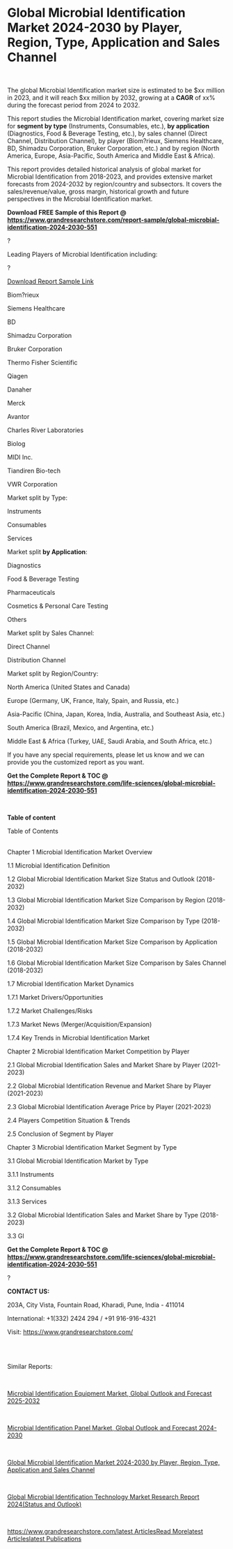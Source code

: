 <h1>Global Microbial Identification Market 2024-2030 by Player, Region, Type, Application and Sales Channel</h1><br/><p>The global Microbial Identification market size is estimated to be $xx million in 2023, and it will reach $xx million by 2032, growing at a <strong>CAGR</strong> of xx% during the forecast period from 2024 to 2032.</p>
 
 
 
 <p>This report studies the Microbial Identification market, covering market size for <strong>segment by type</strong> (Instruments, Consumables, etc.), <strong>by application</strong> (Diagnostics, Food & Beverage Testing, etc.), by sales channel (Direct Channel, Distribution Channel), by player (Biom?rieux, Siemens Healthcare, BD, Shimadzu Corporation, Bruker Corporation, etc.) and by region (North America, Europe, Asia-Pacific, South America and Middle East & Africa).</p>
 
 
 
 <p>This report provides detailed historical analysis of global market for Microbial Identification from 2018-2023, and provides extensive market forecasts from 2024-2032 by region/country and subsectors. It covers the sales/revenue/value, gross margin, historical growth and future perspectives in the Microbial Identification market.</p>
 
 
 
 <div><b>Download FREE Sample of this Report @ <a href="https://www.grandresearchstore.com/report-sample/global-microbial-identification-2024-2030-551">https://www.grandresearchstore.com/report-sample/global-microbial-identification-2024-2030-551</a></b></div>
 
 
 
 <p>? </p>
 
 
 
 <p>Leading Players of Microbial Identification including:</p>
 
 
 
 <p>? </p>
 
 
 
 <p><a href="https://www.grandresearchstore.com/mr-admin/report-sample/global-microbial-identification-2024-2030-551">Download Report Sample Link</a></p>
 
 
 
 <p>Biom?rieux</p>
 
 
 
 <p>Siemens Healthcare</p>
 
 
 
 <p>BD</p>
 
 
 
 <p>Shimadzu Corporation</p>
 
 
 
 <p>Bruker Corporation</p>
 
 
 
 <p>Thermo Fisher Scientific</p>
 
 
 
 <p>Qiagen</p>
 
 
 
 <p>Danaher</p>
 
 
 
 <p>Merck</p>
 
 
 
 <p>Avantor</p>
 
 
 
 <p>Charles River Laboratories</p>
 
 
 
 <p>Biolog</p>
 
 
 
 <p>MIDI Inc.</p>
 
 
 
 <p>Tiandiren Bio-tech</p>
 
 
 
 <p>VWR Corporation</p>
 
 
 
 <p>Market split by Type:</p>
 
 
 
 <p>Instruments</p>
 
 
 
 <p>Consumables</p>
 
 
 
 <p>Services</p>
 
 
 
 <p>Market split <strong>by Application</strong>:</p>
 
 
 
 <p>Diagnostics</p>
 
 
 
 <p>Food & Beverage Testing</p>
 
 
 
 <p>Pharmaceuticals</p>
 
 
 
 <p>Cosmetics & Personal Care Testing</p>
 
 
 
 <p>Others</p>
 
 
 
 <p>Market split by Sales Channel:</p>
 
 
 
 <p>Direct Channel</p>
 
 
 
 <p>Distribution Channel</p>
 
 
 
 <p>Market split by Region/Country:</p>
 
 
 
 <p>North America (United States and Canada)</p>
 
 
 
 <p>Europe (Germany, UK, France, Italy, Spain, and Russia, etc.)</p>
 
 
 
 <p>Asia-Pacific (China, Japan, Korea, India, Australia, and Southeast Asia, etc.)</p>
 
 
 
 <p>South America (Brazil, Mexico, and Argentina, etc.)</p>
 
 
 
 <p>Middle East & Africa (Turkey, UAE, Saudi Arabia, and South Africa, etc.)</p>
 
 
 
 <p>If you have any special requirements, please let us know and we can provide you the customized report as you want.</p>
 
 
 
 <div><b>Get the Complete Report & TOC @ <a href="https://www.grandresearchstore.com/life-sciences/global-microbial-identification-2024-2030-551">https://www.grandresearchstore.com/life-sciences/global-microbial-identification-2024-2030-551</a></b></div>
 
 
 
 <p><br />
 
 <b>Table of content</b></p>
 
 
 
 <p>Table of Contents<br />
 
 <br />
 
 Chapter 1 Microbial Identification Market Overview<br />
 
 1.1 Microbial Identification Definition<br />
 
 1.2 Global Microbial Identification Market Size Status and Outlook (2018-2032)<br />
 
 1.3 Global Microbial Identification Market Size Comparison by Region (2018-2032)<br />
 
 1.4 Global Microbial Identification Market Size Comparison by Type (2018-2032)<br />
 
 1.5 Global Microbial Identification Market Size Comparison by Application (2018-2032)<br />
 
 1.6 Global Microbial Identification Market Size Comparison by Sales Channel (2018-2032)<br />
 
 1.7 Microbial Identification Market Dynamics<br />
 
 1.7.1 Market Drivers/Opportunities<br />
 
 1.7.2 Market Challenges/Risks<br />
 
 1.7.3 Market News (Merger/Acquisition/Expansion)<br />
 
 1.7.4 Key Trends in Microbial Identification Market<br />
 
 Chapter 2 Microbial Identification Market Competition by Player<br />
 
 2.1 Global Microbial Identification Sales and Market Share by Player (2021-2023)<br />
 
 2.2 Global Microbial Identification Revenue and Market Share by Player (2021-2023)<br />
 
 2.3 Global Microbial Identification Average Price by Player (2021-2023)<br />
 
 2.4 Players Competition Situation & Trends<br />
 
 2.5 Conclusion of Segment by Player<br />
 
 Chapter 3 Microbial Identification Market Segment by Type<br />
 
 3.1 Global Microbial Identification Market by Type<br />
 
 3.1.1 Instruments<br />
 
 3.1.2 Consumables<br />
 
 3.1.3 Services<br />
 
 3.2 Global Microbial Identification Sales and Market Share by Type (2018-2023)<br />
 
 3.3 Gl</p>
 
 
 
 <div><b>Get the Complete Report & TOC @ <a href="https://www.grandresearchstore.com/life-sciences/global-microbial-identification-2024-2030-551">https://www.grandresearchstore.com/life-sciences/global-microbial-identification-2024-2030-551</a></b></div>
 
 
 
 <p>? </p>
 
 
 
 <p><b>CONTACT US:</b><br />
 
 203A, City Vista, Fountain Road, Kharadi, Pune, India - 411014<br />
 
 International: +1(332) 2424 294 / +91 916-916-4321<br />
 
 Visit: <a href="https://www.grandresearchstore.com/">https://www.grandresearchstore.com/</a><br />
 
 <br />
 
 <br />
 
 Similar Reports:<br />
 
 <br />
 
 <a href="https://www.grandresearchstore.com/life-sciences/global-microbial-identification-equipment-forecast-2025-2032-451">Microbial Identification Equipment Market, Global Outlook and Forecast 2025-2032</a><br />
 
 <br />
 
 <a href="https://www.grandresearchstore.com/life-sciences/global-microbial-identification-panel-forecast-2024-2030-870">Microbial Identification Panel Market, Global Outlook and Forecast 2024-2030</a><br />
 
 <br />
 
 <a href="https://www.grandresearchstore.com/life-sciences/global-microbial-identification-2024-2030-847">Global Microbial Identification Market 2024-2030 by Player, Region, Type, Application and Sales Channel</a><br />
 
 <br />
 
 <a href="https://www.grandresearchstore.com/life-sciences/global-microbial-identification-technology-2024-753">Global Microbial Identification Technology Market Research Report 2024(Status and Outlook)</a><br />
 
 <br />
 
 <a href="https://gyeongbokgung.com">https://www.grandresearchstore.com/</a><a href="https://hallyeomaritime.com">latest Articles</a><a href="https://jingwansa.com">Read More</a><a href="https://nguoiviet.jp/">latest Articles</a><a href="https://www.intelmarketresearch.com/">latest Publications</a></p>
